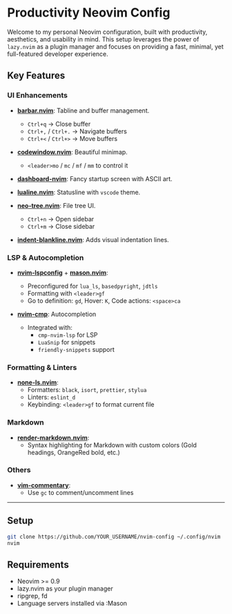 # Productivity Neovim Config

Welcome to my personal Neovim configuration, built with productivity, aesthetics, and usability in mind. This setup leverages the power of `lazy.nvim` as a plugin manager and focuses on providing a fast, minimal, yet full-featured developer experience.

## Key Features

### UI Enhancements
- **[barbar.nvim](https://github.com/romgrk/barbar.nvim)**: Tabline and buffer management.
  - `Ctrl+q` → Close buffer
  - `Ctrl+,` / `Ctrl+.` → Navigate buffers
  - `Ctrl+<` / `Ctrl+>` → Move buffers

- **[codewindow.nvim](https://github.com/gorbit99/codewindow.nvim)**: Beautiful minimap.
  - `<leader>mo` / `mc` / `mf` / `mm` to control it

- **[dashboard-nvim](https://github.com/nvimdev/dashboard-nvim)**: Fancy startup screen with ASCII art.

- **[lualine.nvim](https://github.com/nvim-lualine/lualine.nvim)**: Statusline with `vscode` theme.

- **[neo-tree.nvim](https://github.com/nvim-neo-tree/neo-tree.nvim)**: File tree UI.
  - `Ctrl+n` → Open sidebar
  - `Ctrl+m` → Close sidebar
- **[indent-blankline.nvim](https://github.com/lukas-reineke/indent-blankline.nvim)**: Adds visual indentation lines.

### LSP & Autocompletion
- **[nvim-lspconfig](https://github.com/neovim/nvim-lspconfig)** + **[mason.nvim](https://github.com/williamboman/mason.nvim)**:
  - Preconfigured for `lua_ls`, `basedpyright`, `jdtls`
  - Formatting with `<leader>gf`
  - Go to definition: `gd`, Hover: `K`, Code actions: `<space>ca`

- **[nvim-cmp](https://github.com/hrsh7th/nvim-cmp)**: Autocompletion
  - Integrated with:
    - `cmp-nvim-lsp` for LSP
    - `LuaSnip` for snippets
    - `friendly-snippets` support

### Formatting & Linters
- **[none-ls.nvim](https://github.com/nvimtools/none-ls.nvim)**:
  - Formatters: `black`, `isort`, `prettier`, `stylua`
  - Linters: `eslint_d`
  - Keybinding: `<leader>gf` to format current file

### Markdown
- **[render-markdown.nvim](https://github.com/MeanderingProgrammer/render-markdown.nvim)**:
  - Syntax highlighting for Markdown with custom colors (Gold headings, OrangeRed bold, etc.)

### Others
- **[vim-commentary](https://github.com/tpope/vim-commentary)**:
  - Use `gc` to comment/uncomment lines

---

## Setup

```bash
git clone https://github.com/YOUR_USERNAME/nvim-config ~/.config/nvim
nvim
```

## Requirements
- Neovim >= 0.9
- lazy.nvim as your plugin manager
- ripgrep, fd
- Language servers installed via :Mason
